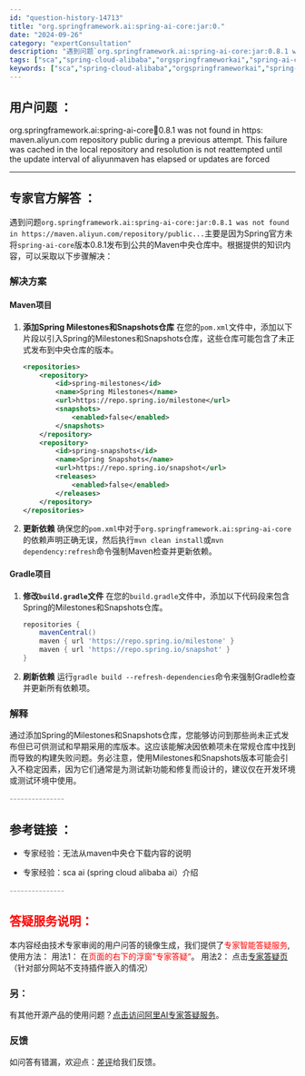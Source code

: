 ```yaml
---
id: "question-history-14713"
title: "org.springframework.ai:spring-ai-core:jar:0."
date: "2024-09-26"
category: "expertConsultation"
description: "遇到问题`org.springframework.ai:spring-ai-core:jar:0.8.1 was not found in https://maven.aliyun.com/repository/public...`主要是因为Spring官方未将`spring-ai-core`版本0"
tags: ["sca","spring-cloud-alibaba","orgspringframeworkai","spring-ai-core","081","mavenaliyuncom","repository"]
keywords: ["sca","spring-cloud-alibaba","orgspringframeworkai","spring-ai-core","081","mavenaliyuncom","repository"]
---
```


## 用户问题 ： 
 org.springframework.ai:spring-ai-core:jar:0.8.1 was not found in https: maven.aliyun.com repository public during a previous attempt. This failure was cached in the local repository and resolution is not reattempted until the update interval of aliyunmaven has elapsed or updates are forced  

---------------
## 专家官方解答 ：

遇到问题`org.springframework.ai:spring-ai-core:jar:0.8.1 was not found in https://maven.aliyun.com/repository/public...`主要是因为Spring官方未将`spring-ai-core`版本0.8.1发布到公共的Maven中央仓库中。根据提供的知识内容，可以采取以下步骤解决：

### 解决方案

#### Maven项目

1. **添加Spring Milestones和Snapshots仓库**
   在您的`pom.xml`文件中，添加以下片段以引入Spring的Milestones和Snapshots仓库，这些仓库可能包含了未正式发布到中央仓库的版本。

   ```xml
   <repositories>
       <repository>
           <id>spring-milestones</id>
           <name>Spring Milestones</name>
           <url>https://repo.spring.io/milestone</url>
           <snapshots>
               <enabled>false</enabled>
           </snapshots>
       </repository>
       <repository>
           <id>spring-snapshots</id>
           <name>Spring Snapshots</name>
           <url>https://repo.spring.io/snapshot</url>
           <releases>
               <enabled>false</enabled>
           </releases>
       </repository>
   </repositories>
   ```

2. **更新依赖**
   确保您的`pom.xml`中对于`org.springframework.ai:spring-ai-core`的依赖声明正确无误，然后执行`mvn clean install`或`mvn dependency:refresh`命令强制Maven检查并更新依赖。

#### Gradle项目

1. **修改`build.gradle`文件**
   在您的`build.gradle`文件中，添加以下代码段来包含Spring的Milestones和Snapshots仓库。

   ```groovy
   repositories {
       mavenCentral()
       maven { url 'https://repo.spring.io/milestone' }
       maven { url 'https://repo.spring.io/snapshot' }
   }
   ```

2. **刷新依赖**
   运行`gradle build --refresh-dependencies`命令来强制Gradle检查并更新所有依赖项。

### 解释

通过添加Spring的Milestones和Snapshots仓库，您能够访问到那些尚未正式发布但已可供测试和早期采用的库版本。这应该能解决因依赖项未在常规仓库中找到而导致的构建失败问题。务必注意，使用Milestones和Snapshots版本可能会引入不稳定因素，因为它们通常是为测试新功能和修复而设计的，建议仅在开发环境或测试环境中使用。


<font color="#949494">---------------</font> 


## 参考链接 ：

* 专家经验：无法从maven中央仓下载内容的说明 
 
 * 专家经验：sca ai (spring cloud alibaba ai）介绍 


 <font color="#949494">---------------</font> 
 


## <font color="#FF0000">答疑服务说明：</font> 

本内容经由技术专家审阅的用户问答的镜像生成，我们提供了<font color="#FF0000">专家智能答疑服务</font>,使用方法：
用法1： 在<font color="#FF0000">页面的右下的浮窗”专家答疑“</font>。
用法2： 点击[专家答疑页](https://answer.opensource.alibaba.com/docs/intro)（针对部分网站不支持插件嵌入的情况）
### 另：


有其他开源产品的使用问题？[点击访问阿里AI专家答疑服务](https://answer.opensource.alibaba.com/docs/intro)。
### 反馈
如问答有错漏，欢迎点：[差评](https://ai.nacos.io/user/feedbackByEnhancerGradePOJOID?enhancerGradePOJOId=14743)给我们反馈。
